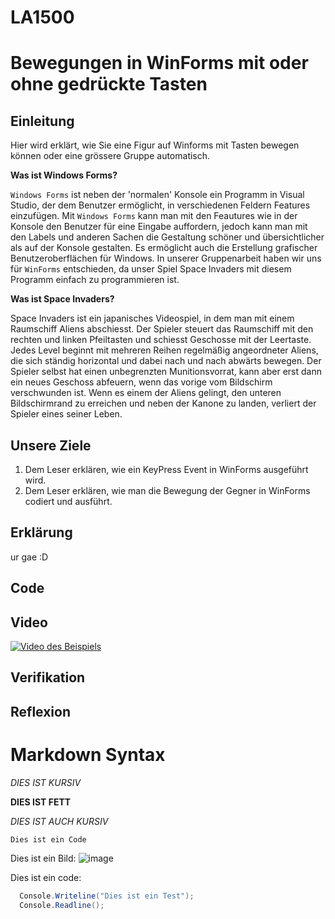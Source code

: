 # LA1500

# Bewegungen in WinForms mit oder ohne gedrückte Tasten

## Einleitung
Hier wird erklärt, wie Sie eine Figur auf Winforms mit Tasten bewegen können oder eine grössere Gruppe automatisch.

__Was ist Windows Forms?__

`Windows Forms` ist neben der 'normalen' Konsole ein Programm in Visual Studio, der dem Benutzer ermöglicht, in verschiedenen Feldern Features einzufügen. Mit `Windows Forms` kann man mit den Feautures wie in der Konsole den Benutzer für eine Eingabe auffordern, jedoch kann man mit den Labels und anderen Sachen die Gestaltung schöner und übersichtlicher als auf der Konsole gestalten. Es ermöglicht auch die Erstellung grafischer Benutzeroberflächen für Windows. In unserer Gruppenarbeit haben wir uns für `WinForms` entschieden, da unser Spiel Space Invaders mit diesem Programm einfach zu programmieren ist.

__Was ist Space Invaders?__

Space Invaders ist ein japanisches Videospiel, in dem man mit einem Raumschiff Aliens abschiesst. Der Spieler steuert das Raumschiff mit den rechten und linken Pfeiltasten und schiesst Geschosse mit der Leertaste. Jedes Level beginnt mit mehreren Reihen regelmäßig angeordneter Aliens, die sich ständig horizontal und dabei nach und nach abwärts bewegen. Der Spieler selbst hat einen unbegrenzten Munitionsvorrat, kann aber erst dann ein neues Geschoss abfeuern, wenn das vorige vom Bildschirm verschwunden ist. Wenn es einem der Aliens gelingt, den unteren Bildschirmrand zu erreichen und neben der Kanone zu landen, verliert der Spieler eines seiner Leben.

## Unsere Ziele
1. Dem Leser erklären, wie ein KeyPress Event in WinForms ausgeführt wird.
2. Dem Leser erklären, wie man die Bewegung der Gegner in WinForms codiert und ausführt. 

## Erklärung

ur gae :D

## Code

## Video

[![Video des Beispiels](Bild)](https://youtu.be/oDYmfFeIIhA "Video - Klicke um es anzuschauen!")

## Verifikation

## Reflexion





# Markdown Syntax

*DIES IST KURSIV*

**DIES IST FETT**

_DIES IST AUCH KURSIV_

`Dies ist ein Code`

Dies ist ein Bild:
![image](https://cdn.pixabay.com/photo/2022/04/22/20/13/montmartre-7150549_960_720.jpg)

Dies ist ein code:
```csharp
  Console.Writeline("Dies ist ein Test");
  Console.Readline();
```
